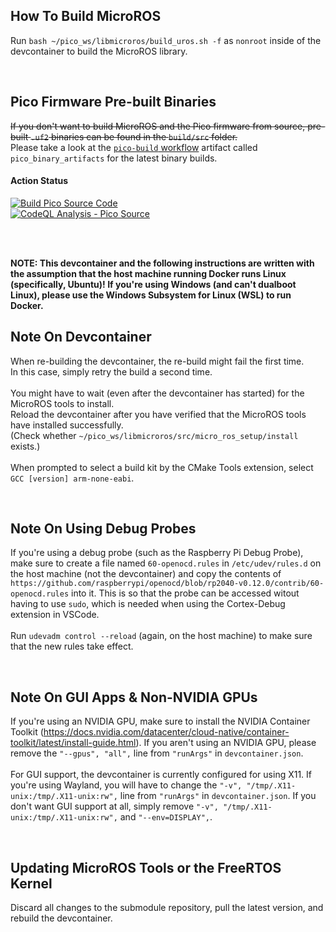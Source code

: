 ## How To Build MicroROS
Run `bash ~/pico_ws/libmicroros/build_uros.sh -f` as `nonroot` inside of the devcontainer to build the MicroROS library.

<br>

## Pico Firmware Pre-built Binaries
~~If you don't want to build MicroROS and the Pico firmware from source, pre-built `.uf2` binaries can be found in the `build/src` folder.~~<br>
Please take a look at the [`pico-build` workflow](https://github.com/samyarsadat/ROS-Robot/actions/workflows/pico-build.yml) artifact called 
`pico_binary_artifacts` for the latest binary builds.

#### Action Status
[![Build Pico Source Code](https://github.com/samyarsadat/ROS-Robot/actions/workflows/pico-build.yml/badge.svg)](https://github.com/samyarsadat/ROS-Robot/actions/workflows/pico-build.yml)<br>
[![CodeQL Analysis - Pico Source](https://github.com/samyarsadat/ROS-Robot/actions/workflows/pico-codeql.yml/badge.svg)](https://github.com/samyarsadat/ROS-Robot/actions/workflows/pico-codeql.yml)

<br>
<br>

**NOTE: This devcontainer and the following instructions are written with the assumption that the host machine running Docker runs Linux (specifically, Ubuntu)!
If you're using Windows (and can't dualboot Linux), please use the Windows Subsystem for Linux (WSL) to run Docker.**<br>


## Note On Devcontainer
When re-building the devcontainer, the re-build might fail the first time.<br>
In this case, simply retry the build a second time.<br>
<br>
You might have to wait (even after the devcontainer has started) for the MicroROS tools to install.<br>
Reload the devcontainer after you have verified that the MicroROS tools have installed successfully.<br>
(Check whether `~/pico_ws/libmicroros/src/micro_ros_setup/install` exists.)<br>
<br>
When prompted to select a build kit by the CMake Tools extension, select `GCC [version] arm-none-eabi`.

<br>

## Note On Using Debug Probes
If you're using a debug probe (such as the Raspberry Pi Debug Probe), make sure to create
a file named `60-openocd.rules` in `/etc/udev/rules.d` on the host machine (not the devcontainer)
and copy the contents of `https://github.com/raspberrypi/openocd/blob/rp2040-v0.12.0/contrib/60-openocd.rules`
into it. This is so that the probe can be accessed witout having to use `sudo`, which is needed when using
the Cortex-Debug extension in VSCode.<br>
<br>
Run `udevadm control --reload` (again, on the host machine) to make sure that the new rules take effect.

<br>

## Note On GUI Apps & Non-NVIDIA GPUs
If you're using an NVIDIA GPU, make sure to install the NVIDIA Container Toolkit (https://docs.nvidia.com/datacenter/cloud-native/container-toolkit/latest/install-guide.html).
If you aren't using an NVIDIA GPU, please remove the `"--gpus", "all",` line from `"runArgs"` in `devcontainer.json`.<br>
<br>
For GUI support, the devcontainer is currently configured for using X11. If you're using Wayland, you will have to change the
`"-v", "/tmp/.X11-unix:/tmp/.X11-unix:rw",` line from `"runArgs"` in `devcontainer.json`.
If you don't want GUI support at all, simply remove `"-v", "/tmp/.X11-unix:/tmp/.X11-unix:rw",` and `"--env=DISPLAY",`.

<br>

## Updating MicroROS Tools or the FreeRTOS Kernel
Discard all changes to the submodule repository, pull the latest version, and rebuild the devcontainer.